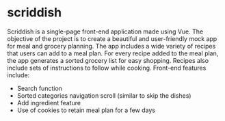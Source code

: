 # scriddish

Scriddish is a single-page front-end application made using Vue. The objective of the project is to create a beautiful and user-friendly mock app for meal and grocery planning. The app includes a wide variety of recipes that users can add to a meal plan. For every recipe added to the meal plan, the app generates a sorted grocery list for easy shopping. Recipes also include sets of instructions to follow while cooking. Front-end features include:

- Search function
- Sorted categories navigation scroll (similar to skip the dishes)
- Add ingredient feature
- Use of cookies to retain meal plan for a few days